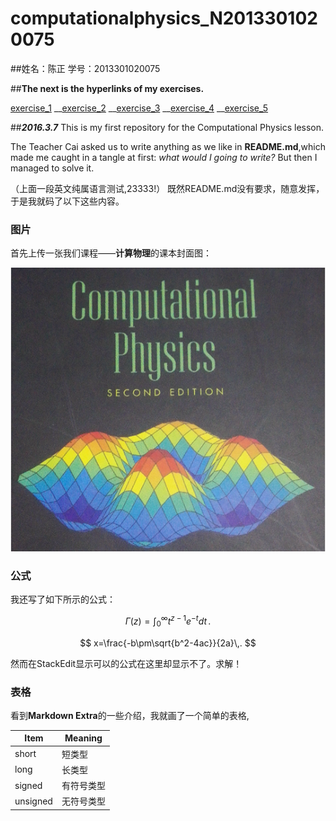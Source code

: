 # **computationalphysics_N2013301020075**
##姓名：陈正  学号：2013301020075

##**The next is the hyperlinks of my exercises.**

[exercise_1](https://github.com/XiaobudianChen/computationalphysics_N2013301020075.git)
__[exercise_2](https://github.com/Ron89/thesaurus_query.vim.git)
__[exercise_3](https://github.com/XiaobudianChen/computationalphysics_N2013301020075/tree/master/exercise_3)
__[exercise_4](https://github.com/XiaobudianChen/computationalphysics_N2013301020075/tree/master/chapter1)
__[exercise_5]()



##***2016.3.7*** 
 This is my first repository for the Computational Physics lesson.
 
 The Teacher Cai asked us to write anything as we like in **README.md**,which made me caught in a tangle at first: *what would I going to write?* But then I managed to solve it.

（上面一段英文纯属语言测试,23333!）
既然README.md没有要求，随意发挥，于是我就码了以下这些内容。

### 图片 

首先上传一张我们课程——**计算物理**的课本封面图：

![](https://raw.githubusercontent.com/XiaobudianChen/computationalphysics_N2013301020075/master/computational.physics.png)

### 公式

我还写了如下所示的公式：
<script type="text/javascript" src="https://cdn.mathjax.org/mathjax/latest/MathJax.js?config=TeX-AMS_HTML"></script>

 $$
\Gamma(z) = \int_0^\infty t^{z-1}e^{-t}dt\,.
$$

 $$
x=\frac{-b\pm\sqrt{b^2-4ac}}{2a}\,.
  $$

然而在StackEdit显示可以的公式在这里却显示不了。求解！

### 表格

看到**Markdown Extra**的一些介绍，我就画了一个简单的表格,

Item     | Meaning
-------- | ---
short    | 短类型
long     | 长类型
signed   | 有符号类型
unsigned | 无符号类型
